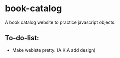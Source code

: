 # book-catalog
A book catalog website to practice javascript objects.

## To-do-list:
- Make webiste pretty. (A.K.A add design)
